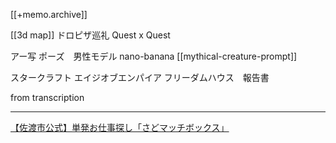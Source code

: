 [[+memo.archive]]


[[3d map]]
ドロピザ巡礼
Quest x Quest


アー写
ポーズ　男性モデル
nano-banana
[[mythical-creature-prompt]]



スタークラフト
エイジオブエンパイア
フリーダムハウス　報告書


from transcription







---

[【佐渡市公式】単発お仕事探し「さどマッチボックス」](https://matchbox.jp/niigata/sado)





